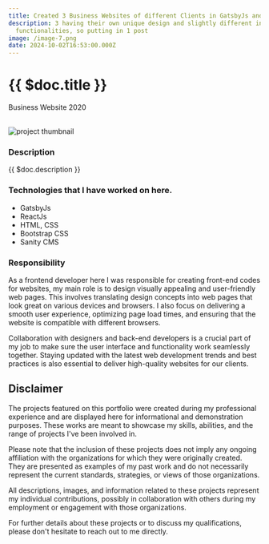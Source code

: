 ```yaml
---
title: Created 3 Business Websites of different Clients in GatsbyJs and SanityCMS
description: 3 having their own unique design and slightly different in
  functionalities, so putting in 1 post
image: /image-7.png
date: 2024-10-02T16:53:00.000Z
---
```


# {{ $doc.title }}

<i class="bx bxs-purchase-tag"></i> Business Website <i class="bx bxs-time"></i> 2020<br>
<br>

![project thumbnail](/image-7.png)

### Description

{{ $doc.description }}

### Technologies that I have worked on here.

- GatsbyJs
- ReactJs
- HTML, CSS
- Bootstrap CSS
- Sanity CMS

### Responsibility

As a frontend developer here I was responsible for creating front-end codes for websites, my main role is to design visually appealing and user-friendly web pages. This involves translating design concepts into web pages that look great on various devices and browsers. I also focus on delivering a smooth user experience, optimizing page load times, and ensuring that the website is compatible with different browsers. 

Collaboration with designers and back-end developers is a crucial part of my job to make sure the user interface and functionality work seamlessly together. Staying updated with the latest web development trends and best practices is also essential to deliver high-quality websites for our clients.

## Disclaimer

The projects featured on this portfolio were created during my professional experience and are displayed here for informational and demonstration purposes. These works are meant to showcase my skills, abilities, and the range of projects I've been involved in.

Please note that the inclusion of these projects does not imply any ongoing affiliation with the organizations for which they were originally created. They are presented as examples of my past work and do not necessarily represent the current standards, strategies, or views of those organizations.

All descriptions, images, and information related to these projects represent my individual contributions, possibly in collaboration with others during my employment or engagement with those organizations.

For further details about these projects or to discuss my qualifications, please don't hesitate to reach out to me directly.

